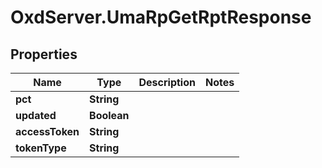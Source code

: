 # OxdServer.UmaRpGetRptResponse

## Properties
Name | Type | Description | Notes
------------ | ------------- | ------------- | -------------
**pct** | **String** |  | 
**updated** | **Boolean** |  | 
**accessToken** | **String** |  | 
**tokenType** | **String** |  | 


